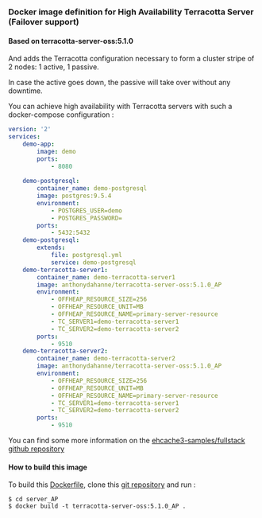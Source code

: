 ### Docker image definition for High Availability Terracotta Server (Failover support)

#### Based on terracotta-server-oss:5.1.0

And adds the Terracotta configuration necessary to form a cluster stripe of 2 nodes: 1 active, 1 passive.

In case the active goes down, the passive will take over without any downtime.

You can achieve high availability with Terracotta servers with such a docker-compose configuration : 

```yml
version: '2'
services:
    demo-app:
        image: demo
        ports:
            - 8080
            
    demo-postgresql:
        container_name: demo-postgresql
        image: postgres:9.5.4
        environment:
            - POSTGRES_USER=demo
            - POSTGRES_PASSWORD=
        ports:
            - 5432:5432
    demo-postgresql:
        extends:
            file: postgresql.yml
            service: demo-postgresql
    demo-terracotta-server1:
        container_name: demo-terracotta-server1
        image: anthonydahanne/terracotta-server-oss:5.1.0_AP
        environment:
            - OFFHEAP_RESOURCE_SIZE=256
            - OFFHEAP_RESOURCE_UNIT=MB
            - OFFHEAP_RESOURCE_NAME=primary-server-resource
            - TC_SERVER1=demo-terracotta-server1
            - TC_SERVER2=demo-terracotta-server2
        ports:
            - 9510
    demo-terracotta-server2:
        container_name: demo-terracotta-server2
        image: anthonydahanne/terracotta-server-oss:5.1.0_AP
        environment:
            - OFFHEAP_RESOURCE_SIZE=256
            - OFFHEAP_RESOURCE_UNIT=MB
            - OFFHEAP_RESOURCE_NAME=primary-server-resource
            - TC_SERVER1=demo-terracotta-server1
            - TC_SERVER2=demo-terracotta-server2
        ports:
            - 9510

```

You can find some more information on the [ehcache3-samples/fullstack github repository](https://github.com/ehcache/ehcache3-samples/tree/master/fullstack)

#### How to build this image

To build this [Dockerfile](https://github.com/anthonydahanne/terracotta-oss-docker/blob/master/server/Dockerfile), clone this [git repository](https://github.com/anthonydahanne/terracotta-oss-docker) and run :

    $ cd server_AP
    $ docker build -t terracotta-server-oss:5.1.0_AP .
